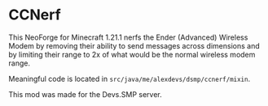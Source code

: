 # CCNerf

This NeoForge for Minecraft 1.21.1 nerfs the Ender (Advanced) Wireless Modem by removing their ability to send messages across dimensions and by limiting their range to 2x of what would be the normal wireless modem range.

Meaningful code is located in `src/java/me/alexdevs/dsmp/ccnerf/mixin`.

This mod was made for the Devs.SMP server.